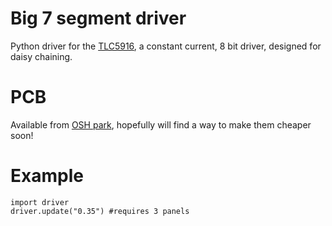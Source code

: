 # Big 7 segment driver

Python driver for the [TLC5916](http://www.ti.com/product/tlc5916), a constant current, 8 bit driver, designed for daisy chaining.

# PCB

Available from [OSH park](http://oshpark.com/shared_projects/hZyNfTTa), hopefully will find a way to make them cheaper soon!

# Example

    import driver
    driver.update("0.35") #requires 3 panels
